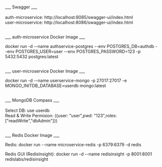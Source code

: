 ___ Swagger ___ <br /><br />
auth-microservice: http://localhost:8085/swagger-ui/index.html <br />
user-microservice: http://localhost:8086/swagger-ui/index.html 
<br /><br />

___ auth-microservice Docker Image ___ <br />

docker run -d --name authservice-postgres --env POSTGRES_DB=authdb --env POSTGRES_USER=user --env POSTGRES_PASSWORD=123 -p 5432:5432 postgres:latest 
<br /><br />

___ user-microservice Docker Image ___ <br />

docker run -d --name userservice-mongo -p 27017:27017 -e MONGO_INITDB_DATABASE=userdb mongo:latest
<br /><br />

___ MongoDB Compass ___ <br /><br />
Select DB: use userdb <br />
Read & Write Permision: ({user: "user",pwd: "123",roles: ["readWrite","dbAdmin"]})
<br /><br />

___ Redis Docker Image ___ <br />

Redis: docker run --name microservice-redis -p 6379:6379 -d redis
<br />

Redis GUI (RedisInsight): docker run -d --name redisinsight -p 8001:8001 redislabs/redisinsight
